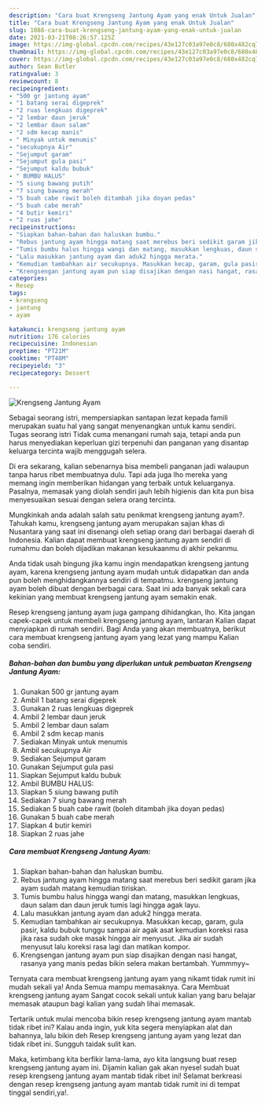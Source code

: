 ```yaml
---
description: "Cara buat Krengseng Jantung Ayam yang enak Untuk Jualan"
title: "Cara buat Krengseng Jantung Ayam yang enak Untuk Jualan"
slug: 1088-cara-buat-krengseng-jantung-ayam-yang-enak-untuk-jualan
date: 2021-03-21T08:26:57.125Z
image: https://img-global.cpcdn.com/recipes/43e127c03a97e0c8/680x482cq70/krengseng-jantung-ayam-foto-resep-utama.jpg
thumbnail: https://img-global.cpcdn.com/recipes/43e127c03a97e0c8/680x482cq70/krengseng-jantung-ayam-foto-resep-utama.jpg
cover: https://img-global.cpcdn.com/recipes/43e127c03a97e0c8/680x482cq70/krengseng-jantung-ayam-foto-resep-utama.jpg
author: Sean Butler
ratingvalue: 3
reviewcount: 8
recipeingredient:
- "500 gr jantung ayam"
- "1 batang serai digeprek"
- "2 ruas lengkuas digeprek"
- "2 lembar daun jeruk"
- "2 lembar daun salam"
- "2 sdm kecap manis"
- " Minyak untuk menumis"
- "secukupnya Air"
- "Sejumput garam"
- "Sejumput gula pasi"
- "Sejumput kaldu bubuk"
- " BUMBU HALUS"
- "5 siung bawang putih"
- "7 siung bawang merah"
- "5 buah cabe rawit boleh ditambah jika doyan pedas"
- "5 buah cabe merah"
- "4 butir kemiri"
- "2 ruas jahe"
recipeinstructions:
- "Siapkan bahan-bahan dan haluskan bumbu."
- "Rebus jantung ayam hingga matang saat merebus beri sedikit garam jika ayam sudah matang kemudian tiriskan."
- "Tumis bumbu halus hingga wangi dan matang, masukkan lengkuas, daun salam dan daun jeruk tumis lagi hingga agak layu."
- "Lalu masukkan jantung ayam dan aduk2 hingga merata."
- "Kemudian tambahkan air secukupnya. Masukkan kecap, garam, gula pasir, kaldu bubuk tunggu sampai air agak asat kemudian koreksi rasa jika rasa sudah oke masak hingga air menyusut. Jika air sudah menyusut lalu koreksi rasa lagi dan matikan kompor."
- "Krengsengan jantung ayam pun siap disajikan dengan nasi hangat, rasanya yang manis pedas bikin selera makan bertambah. Yummmyy~"
categories:
- Resep
tags:
- krengseng
- jantung
- ayam

katakunci: krengseng jantung ayam 
nutrition: 176 calories
recipecuisine: Indonesian
preptime: "PT21M"
cooktime: "PT48M"
recipeyield: "3"
recipecategory: Dessert

---
```



![Krengseng Jantung Ayam](https://img-global.cpcdn.com/recipes/43e127c03a97e0c8/680x482cq70/krengseng-jantung-ayam-foto-resep-utama.jpg)

Sebagai seorang istri, mempersiapkan santapan lezat kepada famili merupakan suatu hal yang sangat menyenangkan untuk kamu sendiri. Tugas seorang istri Tidak cuma menangani rumah saja, tetapi anda pun harus menyediakan keperluan gizi terpenuhi dan panganan yang disantap keluarga tercinta wajib menggugah selera.

Di era  sekarang, kalian sebenarnya bisa membeli panganan jadi walaupun tanpa harus ribet membuatnya dulu. Tapi ada juga lho mereka yang memang ingin memberikan hidangan yang terbaik untuk keluarganya. Pasalnya, memasak yang diolah sendiri jauh lebih higienis dan kita pun bisa menyesuaikan sesuai dengan selera orang tercinta. 



Mungkinkah anda adalah salah satu penikmat krengseng jantung ayam?. Tahukah kamu, krengseng jantung ayam merupakan sajian khas di Nusantara yang saat ini disenangi oleh setiap orang dari berbagai daerah di Indonesia. Kalian dapat membuat krengseng jantung ayam sendiri di rumahmu dan boleh dijadikan makanan kesukaanmu di akhir pekanmu.

Anda tidak usah bingung jika kamu ingin mendapatkan krengseng jantung ayam, karena krengseng jantung ayam mudah untuk didapatkan dan anda pun boleh menghidangkannya sendiri di tempatmu. krengseng jantung ayam boleh dibuat dengan berbagai cara. Saat ini ada banyak sekali cara kekinian yang membuat krengseng jantung ayam semakin enak.

Resep krengseng jantung ayam juga gampang dihidangkan, lho. Kita jangan capek-capek untuk membeli krengseng jantung ayam, lantaran Kalian dapat menyiapkan di rumah sendiri. Bagi Anda yang akan membuatnya, berikut cara membuat krengseng jantung ayam yang lezat yang mampu Kalian coba sendiri.

<!--inarticleads1-->

##### Bahan-bahan dan bumbu yang diperlukan untuk pembuatan Krengseng Jantung Ayam:

1. Gunakan 500 gr jantung ayam
1. Ambil 1 batang serai digeprek
1. Gunakan 2 ruas lengkuas digeprek
1. Ambil 2 lembar daun jeruk
1. Ambil 2 lembar daun salam
1. Ambil 2 sdm kecap manis
1. Sediakan  Minyak untuk menumis
1. Ambil secukupnya Air
1. Sediakan Sejumput garam
1. Gunakan Sejumput gula pasi
1. Siapkan Sejumput kaldu bubuk
1. Ambil  BUMBU HALUS:
1. Siapkan 5 siung bawang putih
1. Sediakan 7 siung bawang merah
1. Sediakan 5 buah cabe rawit (boleh ditambah jika doyan pedas)
1. Gunakan 5 buah cabe merah
1. Siapkan 4 butir kemiri
1. Siapkan 2 ruas jahe




<!--inarticleads2-->

##### Cara membuat Krengseng Jantung Ayam:

1. Siapkan bahan-bahan dan haluskan bumbu.
1. Rebus jantung ayam hingga matang saat merebus beri sedikit garam jika ayam sudah matang kemudian tiriskan.
1. Tumis bumbu halus hingga wangi dan matang, masukkan lengkuas, daun salam dan daun jeruk tumis lagi hingga agak layu.
1. Lalu masukkan jantung ayam dan aduk2 hingga merata.
1. Kemudian tambahkan air secukupnya. Masukkan kecap, garam, gula pasir, kaldu bubuk tunggu sampai air agak asat kemudian koreksi rasa jika rasa sudah oke masak hingga air menyusut. Jika air sudah menyusut lalu koreksi rasa lagi dan matikan kompor.
1. Krengsengan jantung ayam pun siap disajikan dengan nasi hangat, rasanya yang manis pedas bikin selera makan bertambah. Yummmyy~




Ternyata cara membuat krengseng jantung ayam yang nikamt tidak rumit ini mudah sekali ya! Anda Semua mampu memasaknya. Cara Membuat krengseng jantung ayam Sangat cocok sekali untuk kalian yang baru belajar memasak ataupun bagi kalian yang sudah lihai memasak.

Tertarik untuk mulai mencoba bikin resep krengseng jantung ayam mantab tidak ribet ini? Kalau anda ingin, yuk kita segera menyiapkan alat dan bahannya, lalu bikin deh Resep krengseng jantung ayam yang lezat dan tidak ribet ini. Sungguh taidak sulit kan. 

Maka, ketimbang kita berfikir lama-lama, ayo kita langsung buat resep krengseng jantung ayam ini. Dijamin kalian gak akan nyesel sudah buat resep krengseng jantung ayam mantab tidak ribet ini! Selamat berkreasi dengan resep krengseng jantung ayam mantab tidak rumit ini di tempat tinggal sendiri,ya!.

